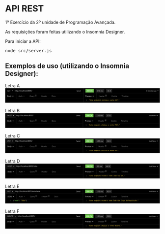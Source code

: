 # API REST
1º Exercício da 2º unidade de Programação Avançada.

As requisições foram feitas utilizando o Insomnia Designer.

Para iniciar a API:
<pre>node src/server.js</pre>

## Exemplos de uso (utilizando o Insomnia Designer):

Letra A
<img src="screenshots/letra-a.png" />

Letra B
<img src="screenshots/letra-b.png" />

Letra C
<img src="screenshots/letra-c.png" />

Letra D
<img src="screenshots/letra-d.png" />

Letra E
<img src="screenshots/letra-e.png" />

Letra F
<img src="screenshots/letra-f.png" />
